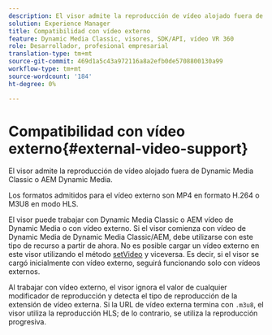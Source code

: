 ```yaml
---
description: El visor admite la reproducción de vídeo alojado fuera de Dynamic Media Classic o AEM Dynamic Media.
solution: Experience Manager
title: Compatibilidad con vídeo externo
feature: Dynamic Media Classic, visores, SDK/API, vídeo VR 360
role: Desarrollador, profesional empresarial
translation-type: tm+mt
source-git-commit: 469d1a5c43a972116a8a2efb0de5708800130a99
workflow-type: tm+mt
source-wordcount: '184'
ht-degree: 0%

---
```



# Compatibilidad con vídeo externo{#external-video-support}

El visor admite la reproducción de vídeo alojado fuera de Dynamic Media Classic o AEM Dynamic Media.

Los formatos admitidos para el vídeo externo son MP4 en formato H.264 o M3U8 en modo HLS.

El visor puede trabajar con Dynamic Media Classic o AEM vídeo de Dynamic Media o con vídeo externo. Si el visor comienza con vídeo de Dynamic Media de Dynamic Media Classic/AEM, debe utilizarse con este tipo de recurso a partir de ahora. No es posible cargar un vídeo externo en este visor utilizando el método [setVideo](../../c-html5-aem-asset-viewers/c-html5-aem-video360/c-html5-aem-video360-javascriptapiref/r-html5-aem-video360-javascriptapiref-setvideo.md#reference-85d3422d6ce64a36ac74827120b5a17c) y viceversa. Es decir, si el visor se cargó inicialmente con vídeo externo, seguirá funcionando solo con vídeos externos.

Al trabajar con vídeo externo, el visor ignora el valor de cualquier modificador de reproducción y detecta el tipo de reproducción de la extensión de vídeo externa. Si la URL de vídeo externa termina con `.m3u8`, el visor utiliza la reproducción HLS; de lo contrario, se utiliza la reproducción progresiva.
